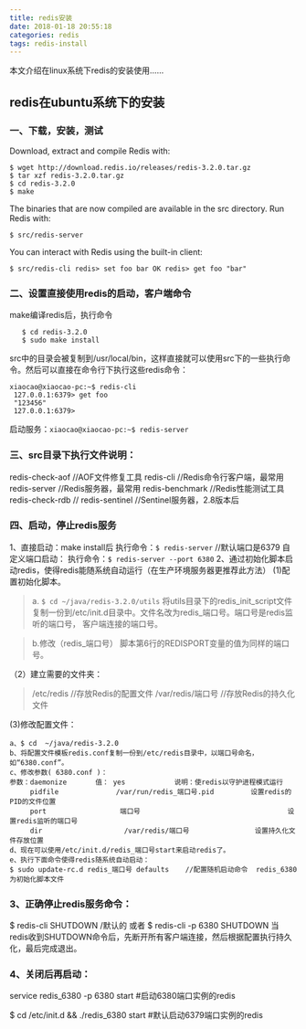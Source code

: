 ```yaml
---
title: redis安装
date: 2018-01-18 20:55:18
categories: redis
tags: redis-install
---
```


本文介绍在linux系统下redis的安装使用……

## redis在ubuntu系统下的安装

### 一、下载，安装，测试

Download, extract and compile Redis with:

    $ wget http://download.redis.io/releases/redis-3.2.0.tar.gz
    $ tar xzf redis-3.2.0.tar.gz
    $ cd redis-3.2.0
    $ make

The binaries that are now compiled are available in the src directory. Run Redis with:

    $ src/redis-server

You can interact with Redis using the built-in client:

    $ src/redis-cli redis> set foo bar OK redis> get foo "bar"

### 二、设置直接使用redis的启动，客户端命令
make编译redis后，执行命令

       $ cd redis-3.2.0
       $ sudo make install
       
src中的目录会被复制到/usr/local/bin，这样直接就可以使用src下的一些执行命令。然后可以直接在命令行下执行这些redis命令：

    xiaocao@xiaocao-pc:~$ redis-cli
     127.0.0.1:6379> get foo
     "123456"
     127.0.0.1:6379>
启动服务：`xiaocao@xiaocao-pc:~$ redis-server`

### 三、src目录下执行文件说明：

redis-check-aof //AOF文件修复工具
redis-cli //Redis命令行客户端，最常用
redis-server //Redis服务器，最常用
redis-benchmark //Redis性能测试工具
redis-check-rdb //
redis-sentinel     //Sentinel服务器，2.8版本后

### 四、启动，停止redis服务

1、直接启动：make install后
执行命令：`$ redis-server`     //默认端口是6379
自定义端口启动：
执行命令：`$ redis-server --port 6380`
2、通过初始化脚本启动redis，使得redis能随系统自动运行（在生产环境服务器更推荐此方法）
(1)配置初始化脚本。
>a. `$ cd ~/java/redis-3.2.0/utils`
将utils目录下的redis_init_script文件复制一份到/etc/init.d目录中。文件名改为redis_端口号。端口号是redis监听的端口号，
客户端连接的端口号。

>b.修改（redis_端口号） 脚本第6行的REDISPORT变量的值为同样的端口号。

（2）建立需要的文件夹：
>/etc/redis      //存放Redis的配置文件
/var/redis/端口号     //存放Redis的持久化文件

(3)修改配置文件：

    a、$ cd  ~/java/redis-3.2.0
    b、将配置文件模板redis.conf复制一份到/etc/redis目录中，以端口号命名，如“6380.conf”。
    c、修改参数( 6380.conf )：
    参数：daemonize       值： yes            说明：使redis以守护进程模式运行
         pidfile              /var/run/redis_端口号.pid         设置redis的PID的文件位置
         port                  端口号                                    设置redis监听的端口号
         dir                    /var/redis/端口号                设置持久化文件存放位置
    d、现在可以使用/etc/init.d/redis_端口号start来启动redis了。
    e、执行下面命令使得redis随系统自动启动：
    $ sudo update-rc.d redis_端口号 defaults    //配置随机启动命令  redis_6380为初始化脚本文件

### 3、正确停止redis服务命令：
$ redis-cli SHUTDOWN /默认的  或者
$ redis-cli -p 6380 SHUTDOWN
当redis收到SHUTDOWN命令后，先断开所有客户端连接，然后根据配置执行持久化，最后完成退出。

### 4、关闭后再启动：

service redis_6380 -p 6380 start  #启动6380端口实例的redis

$ cd /etc/init.d && ./redis_6380 start  #默认启动6379端口实例的redis